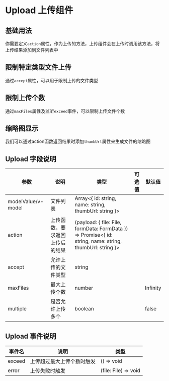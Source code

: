 # Upload 上传组件

## 基础用法

你需要定义`action`属性，作为上传的方法，上传组件会在上传时调用该方法，将上传结果添加到文件列表中

<preview path="./upload-base.vue" title="基础用法"></preview>


## 限制特定类型文件上传

通过`accept`属性，可以用于限制上传的文件类型

<preview path="./upload-accpet.vue" title="限制上传类型"></preview>


## 限制上传个数

通过`maxFiles`属性及监听`exceed`事件，可以限制上传文件个数

<preview path="./upload-max.vue" title="限制上传个数"></preview>


## 缩略图显示

我们可以通过action函数返回结果时添加`thumbUrl`属性来生成文件的缩略图

<preview path="./upload-thumb.vue" title="限制上传个数"></preview>


## Upload 字段说明

| 参数                 | 说明              | 类型                                                                                                       | 可选值                                            | 默认值      |
|--------------------|-----------------|----------------------------------------------------------------------------------------------------------| ---------------------------------------------- |----------|
| modelValue/v-model | 文件列表            | Array<{ id: string, name: string, thumbUrl: string }>                                                    |                                |          |
| action             | 上传函数，要求返回上传后的结果 | (payload: { file: File, formData: FormData }) => Promise<{ id: string, name: string, thumbUrl: string }> |                                |          |
| accept             | 允许上传的文件类型       | string                                                                                                   |  |          |
| maxFiles           | 最大上传个数          | number                                                                                                   |                                                | Infinity |
| multiple           | 是否允许上传多个        | boolean                                                                                                  |                                                | false    |

## Upload 事件说明

| 事件名    | 说明            | 类型                   |
|--------|---------------|----------------------|
| exceed | 上传超过最大上传个数时触发 | () => void           |
| error  | 上传失败时触发       | (file: File) => void |



